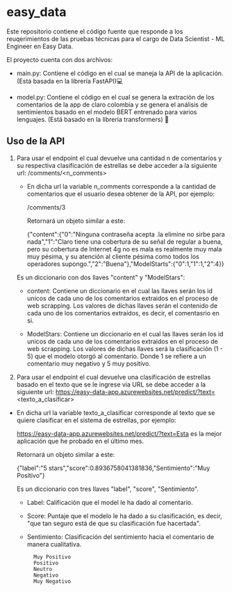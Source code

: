 
# easy_data

Este repositorio contiene el código fuente que responde a los reuqerimientos de las pruebas técnicas para el cargo de Data Scientist - ML Engineer en Easy Data.

  

El proyecto cuenta con dos archivos:

- main.py: Contiene el código en el cual se maneja la API de la aplicación. (Está basada en la librería FastAPI)💻

- model.py: Contiene el código en el cual se genera la extración de los comentarios de la app de claro colombia y se genera el análisis de sentimientos basado en el modelo BERT entrenado para varios lenguajes. (Está basado en la librería transformers) 🤖

  

## Uso de la API

1) Para usar el endpoint el cual devuelve una cantidad n de comentarios y su respectiva clasificación de estrellas se debe acceder a la siguiente url: <herokuapp>/comments/<n_comments>

	- En dicha url la variable n_comments corresponde a la cantidad de comentarios que el usuario desea obtener de la API, por ejemplo:

		<herokuapp>/comments/3

		Retornará un objeto similar a este:

  

		{"content":{"0":"Ninguna contraseña acepta .la elimine no sirbe para nada","1":"Claro tiene una cobertura de su señal de regular a buena, pero su cobertura de Internet 4g no es mala es realmente muy mala muy pésima, y su atención al cliente pésima como todos los operadores supongo.","2":"Buena"},"ModelStarts":{"0":1,"1":1,"2":4}}

  

	Es un diccionario con dos llaves "content" y "ModelStars":

	* content: Contiene un diccionario en el cual las llaves serán los id unicos de cada uno de los comentarios extraidos en el proceso de web scrapping. Los valores de dichas llaves serán el contenido de cada uno de los comentarios extraídos, es decir, el comentasrio en si.

  

	* ModelStars: Contiene un diccionario en el cual las llaves serán los id unicos de cada uno de los comentarios extraidos en el proceso de web scrapping. Los valores de dichas llaves será la clasificación (1 - 5) que el modelo otorgó al comentario. Donde 1 se refiere a un comentario muy negativo y 5 muy positivo.

  

2) Para usar el endpoint el cual devuelve una clasificación de estrellas basado en el texto que se le ingrese via URL se debe acceder a la siguiente url: https://easy-data-app.azurewebsites.net/predict/?text=<texto_a_clasificar>

- En dicha url la variable texto_a_clasificar corresponde al texto que se quiere clasificar en el sistema de estrellas, por ejemplo:

	https://easy-data-app.azurewebsites.net/predict/?text=Esta es la mejor aplicación que he probado en el último mes.

	Retornará un objeto similar a este:
	
	{"label":"5 stars","score":0.8936758041381836,"Sentimiento":"Muy Positivo"}

  

	Es un diccionario con tres llaves "label", "score", "Sentimiento".

	- Label: Calificación que el model le ha dado al comentario.

	- Score: Puntaje que el modelo le ha dado a su clasificación, es decir, "que tan seguro está de que su clasificación fue hacertada".

	- Sentimiento: Clasificación del sentimiento hacia el comentario de manera cualitativa.

			Muy Positivo
			Positivo
			Neutro
			Negativo
			Muy Negativo